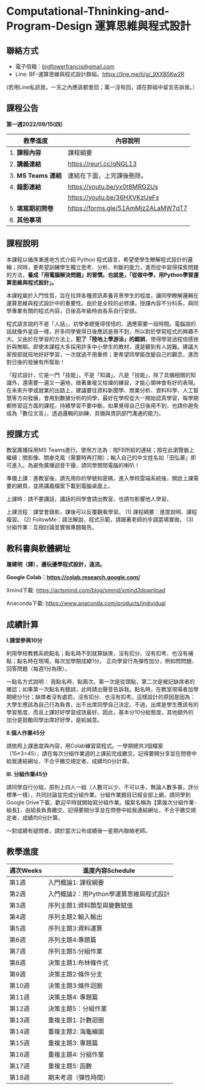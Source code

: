 # Computational-Thninking-and-Program-Design 運算思維與程式設計

## 聯絡方式

- 電子信箱：bigflowerfrancis@gmail.com
- Line: BF-運算思維與程式設計群組。https://line.me/ti/g/_9XXB5Kw2R

(若用Line私訊我，一天之內應該都會回；萬一沒有回，請在群組中留言告訴我。）

## 課程公告

**第一週2022/09/15(四）**

| 教學進度             | 內容說明                                 |
| -------------------- | ---------------------------------------- |
| 1. **課程內容**      | 課程綱要                                 |
| 2. **講義連結**      | https://reurl.cc/qNGL13                  |
| 3. **MS Teams 連結** | 連結在下面，上完課後刪除。 |
| 4. **錄影連結**      |  https://youtu.be/yx0t8MRG2Us            |
|     | https://youtu.be/36HXVKzUeFs            |
| 5. **填寫期初問卷**  | https://forms.gle/51AmMjz2ALaMW7qT7      |
| 6. **其他事項**      |                                          |


## 課程說明

本課程以循序漸進地方式介紹 Python 程式語言，希望使學生瞭解程式設計的邏輯；同時，更希望訓練學生獨立思考、分析、判斷的能力，進而從中習得探索問題的方法，**養成「用電腦解決問題」的習慣。也就是，「從做中學，用Python學習運算思維與程式設計」。**

本課程屬於入門性質，旨在拉齊各種資訊素養背景學生的程度，讓同學瞭解邏輯在運算思維與程式設計中的重要性。由於是全校的必修課，授課內容不分科系，與同學專業有關的程式內容，日後高年級時由各系自行安排。

程式語言說的不是「人話」，初學者總覺得怪怪的、適應需要一段時間。電腦說的話就像外星語一樣，許多同學覺得日後應該是用不到，所以對於學寫程式的興趣不大。又由於在學習的方法上，**犯了「陸地上學游泳」的錯誤**，使得學習過程倍感挫折與無聊。即使本課程大多採用許多中小學生的教材，還是聽到有人說難。建議大家按部就班地好好學習，一次就過不用重修；更希望同學能改變自己的觀念，進而對日後的發展有所幫助！

「程式設計，它是一門「技能」，不是「知識」。凡是「技能」，除了具備相關的知識外，還需要一遍又一遍地，做著重複又枯燥的練習，才能心領神會有好的表現。在未來升學或就業的出路上，建議要往資料新聞學、商業分析、資料科學、人工智慧等方向發展，會用到數據分析的同學，最好在學校從大一開始認真學習，每學期都修習這方面的課程，持續學習不要中斷。如果覺得自己日後用不到，也請你避免成為「數位文盲」，透過邏輯的訓練，具備與資訊部門溝通的能力。

## 授課方式

教室廣播採用MS Teams進行。使用方法為：按FB所給的連結；按在此瀏覽器上繼續；關影像、關麥克風（需要時再打開）；輸入自己的中文姓名如「田弘華」即可進入。為避免廣播迴音干擾，請同學關閉電腦的喇叭！

準備上課：進教室後，請先用你的學號和密碼，進入學校雲端系統後，開啟上課需要的網頁，並將講義檔案下載到電腦桌面上。

上課時：請不要講話，講話的同學會請出教室，也請勿影響他人學習。

上課流程：課堂會錄影，課後可以反覆觀看學習。
(1)	課程綱要：進度說明、課程複習。
(2)	FollowMe：語法解說、程式示範，請跟著老師的步調當場實做。
(3)	分組作業：互相討論並實做專題報告。


## 教科書與軟體網址

**屠建明（譯），邊玩邊學程式設計，遠流。**

**Google Colab：https://colab.research.google.com/**

Xmind下載: https://actsmind.com/blog/xmind/xmind3download

Anaconda下載: https://www.anaconda.com/products/individual 

## 成績計算

**I.課堂參與10分** 

利用學校教務系統點名；點名時不到就算缺席，沒有扣分、沒有扣考、也沒有補點；點名時在現場，每次加學期成績1分。
正向學習行為彈性加分，例如問問題、回答問題（每週1分為限）。

～點名方式說明：
我點名時，點兩次。第一次是從頭點，第二次是被記缺席者的確認；如果第一次點名有錯誤，此時請出聲音告訴我。點名時，在教室現場者加學期總分1分；缺席者沒有處罰，沒有扣分、也沒有扣考。這樣設計的原因是因為：大學生應該為自己行為負責，出不出席同學自己決定。不過，出席是學生應該有的學習態度，而且上課好好學習成效最好。因此，基本分10分給態度，其他額外的加分是鼓勵同學出席好好學，是給誠意。

**II.個人作業45分**

請依照上課進度與內容，用Colab練習寫程式。一學期總共3個檔案（15*3=45），請在每次分組作業週的上課前完成繳交。記得要開分享並在問卷中給我連結網址，不合乎繳交規定者，成績均0分計算。

**III. 分組作業45分**

請同學自行分組，原則上四人一組（人數可以少、不可以多，無論人數多寡，評分標準一樣），共同討論並完成分組作業。分組作業題目已經全部上網，請同學到Google Drive下載，歡迎平時就開始寫分組作業。檔案名稱為【第幾次分組作業-組長】，由組長負責繳交，記得要開分享並在問卷中給我連結網址，不合乎繳交規定者，成績均0分計算。

～對成績有疑問者，請於當次公布成績後一星期內聯絡老師。

## 教學進度

| 週次Weeks | 進度內容Schedule                        |
| --------- | --------------------------------------- |
| 第1週     | 入門概論1: 課程綱要                     |
| 第2週     | 入門概論2：用Python學運算思維與程式設計 |
| 第3週     | 序列主題1:資料類型與變數賦值            |
| 第4週     | 序列主題2:輸入輸出                      |
| 第5週     | 序列主題3:資料運算                      |
| 第6週     | 序列主題4:專題篇                        |
| 第7週     | 序列主題5:分組作業                      |
| 第8週     | 決策主題1:布林條件式                    |
| 第9週     | 決策主題2:條件分支                      |
| 第10週    | 決策主題3:條件迴圈                      |
| 第11週    | 決策主題4: 專題篇                       |
| 第12週    | 決策主題5：分組作業                     |
| 第13週    | 重複主題1: 計數迴圈                     |
| 第14週    | 重複主題2: 海龜繪圖                     |
| 第15週    | 重複主題3: 專題篇                       |
| 第16週    | 重複主題4: 分組作業                     |
| 第17週    | 重複主題5: 函數                         |
| 第18週    | 期末考週（彈性時間）                    |


